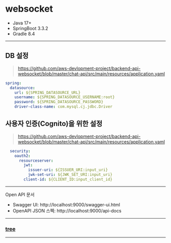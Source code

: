 # websocket

- Java 17+
- SpringBoot 3.3.2
- Gradle 8.4

---
## DB 설정

> https://github.com/aws-devlopment-project/backend-api-websocket/blob/master/chat-api/src/main/resources/application.yaml

```yaml
spring:
  datasource:
    url: ${SPRING_DATASOURCE_URL}
    username: ${SPRING_DATASOURCE_USERNAME:root}
    password: ${SPRING_DATASOURCE_PASSWORD}
    driver-class-name: com.mysql.cj.jdbc.Driver
```

## 사용자 인증(Cognito)을 위한 설정

> https://github.com/aws-devlopment-project/backend-api-websocket/blob/master/chat-api/src/main/resources/application.yaml

```yaml
  security:
    oauth2:
      resourceserver:
        jwt:
          issuer-uri: ${ISSUER_URI:input_uri}
          jwk-set-uri: ${JWK_SET_URI:input_uri}
        client-id: ${CLIENT_ID:input_client_id}
```

---

Open API 문서
- Swagger UI: http://localhost:9000/swagger-ui.html
- OpenAPI JSON 스펙: http://localhost:9000/api-docs

---

### [tree](tree)

---
